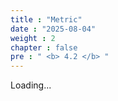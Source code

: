 ```yaml
---
title : "Metric"
date : "2025-08-04"
weight : 2
chapter : false
pre : " <b> 4.2 </b> "
---
```


Loading...
